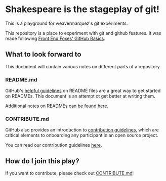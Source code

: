# Shakespeare is the stageplay of git!
This is a playground for weavermarquez's git experiments. 

This repository is a place to experiment with git and github features. It was made following [Front End Foxes' GitHub Basics](https://github.com/FrontEndFoxes/school-curriculum/blob/main/1-getting-started-lessons/1-github-basics/README.md).

## What to look forward to
This document will contain various notes on different parts of a repository.

### README.md
GitHub's [helpful guidelines](https://docs.github.com/en/github/creating-cloning-and-archiving-repositories/about-readmes#auto-generated-table-of-contents-for-readme-files) on README files are a great way to get started on READMEs. This document is an attempt ot get better at writing them.

Additional notes on READMEs can be found [here](notes-on-readmes.md).

### CONTRIBUTE.md
GitHub also provides an introduction to [contribution guidelines](https://docs.github.com/en/communities/setting-up-your-project-for-healthy-contributions/setting-guidelines-for-repository-contributors#examples-of-contribution-guidelines), which are critical elements to onboarding any participant in an open source project.

You can read our contribution guidelines [here](./CONTRIBUTING.md).

## How do I join this play?
If you want to contribute, please check out [CONTRIBUTE.md](./CONTRIBUTING.md)!

